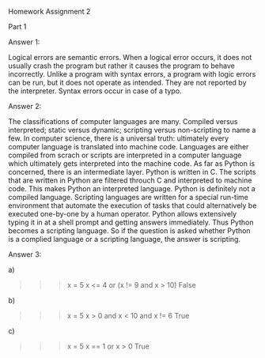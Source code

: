 Homework Assignment 2

Part 1

Answer 1:

Logical errors are semantic errors. When a logical error occurs, it does not usually crash the program but rather it causes the program to behave incorrectly.
Unlike a program with syntax errors, a program with logic errors can be run, but it does not operate as intended. They are not reported by the interpreter.
Syntax errors occur in case of a typo. 

Answer 2:

The classifications of computer languages are many. Compiled versus interpreted; static versus dynamic; scripting versus non-scripting to name a few. In computer science, there is a universal truth: ultimately every computer language is translated into machine code.
Languages are either compiled from scrach or scripts are interpreted in a computer language which ultimately gets interpreted into the machine code.
As far as Python is concerned, there is an intermediate layer. Python is written in C. The scripts that are written in Python are filtered throuch C and interpreted to machine code. This makes Python an interpreted language. Python is definitely not a compiled language. 
Scripting languages are written for a special run-time environment that automate the execution of tasks that could alternatively be executed one-by-one by a human operator. Python allows extensively typing it in at a shell prompt and getting answers immediately. Thus Python becomes a scripting language.
So if the question is asked whether Python is a complied language or a scripting language, the answer is scripting. 

Answer 3:

a)

>>> x = 5
>>> x <= 4 or (x != 9 and x > 10)
False

b)

>>> x = 5
>>> x > 0 and x < 10 and x != 6
True

c)

>>> x = 5
>>> x == 1 or x > 0
True

